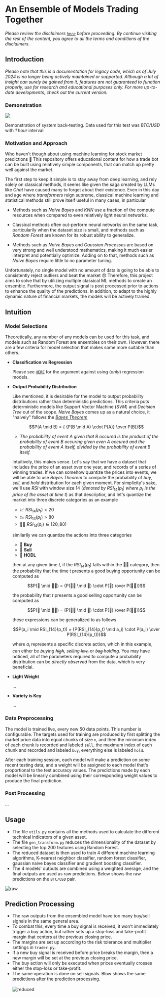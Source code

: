 # An Ensemble of Models Trading Together

*Please review the disclaimers [`here`](../../DISCLAIMER.MD) before proceeding. By continue visiting the rest of the content, you agree to all the terms and conditions of the disclaimers.*

## Introduction

*Please note that this is a documentation for legacy code, which as of July 2024 is no longer being actively maintained or supported. Although a lot of insight can surely be gained from it, features are not guaranteed to function properly, use for research and educational purposes only. For more up-to-date developments, check out the current version.*

### Demonstration
![](media/demo.gif)

Demonstration of system back-testing. Data used for this test was *BTC/USD* with *1 hour* interval

### Motivation and Approach

Who haven't though about using machine learning for stock market predictions 🤑 This repository offers educational content for how a trade bot can be built using relatively simple components, that can match up pretty well against the market. 

The first step to keep it simple is to stay away from deep learning, and rely solely on classical methods, it seems like given the saga created by LLMs like *Chat* have caused many to forget about their existence. Even in this day and age where *transformers* reign supreme, classical machine learning and statistical methods still prove itself useful in many cases, in particular

- Methods such as *Naive Bayes* and *KNN* use a fraction of the compute resources when compared to even relatively light neural networks.

- Classical methods often out-perform neural networks on the same task, particularily when the dataset size is small, and methods such as *Random Forest* are known for its robust ability to generalize.

- Methods such as *Naive Bayes* and *Gaussian Processes* are based on very strong and well understood mathematics, making it much easier interpret and potentially optimize. Adding on to that, methods such as *Naive Bayes* require little to no parameter tuning.

Unfortunately, no single model with no amount of data is going to be able to consistently reject outliers and beat the market 😞 Therefore, this project aims to solve that by utilizing multiple classical ML methods to create an ensemble. Furthermore, the output signal is post processed prior to actions to enhance the quality of the predictions. In addition, to adapt to the highly dynamic nature of financial markets, the models will be actively trained. 

## Intuition

### Model Selections

Theoretically, any number of any models can be used for this task, and models such as Random Forest are ensembles on their own. However, there are a few criteria for model selection that makes some more suitable than others.

- **Classification vs Regression**

    Please see [`HERE`](../../README.md#arguments-against-regression-methods) for the argument against using (*only*) regression models.

- **Output Probability Distribution**

    Like mentioned, it is desirable for the model to output probability distributions rather than deterministic predictions. This criteria puts deterministic models like Support Vector Machine (*SVM*) and *Decision Tree* out of the scope. *Naive Bayes* comes up as a natural choice, it "naively" follows the [*Bayes Theorem*](https://en.wikipedia.org/wiki/Bayes%27_theorem)

    $$P(A \mid B) = { {P(B \mid A) \cdot P(A)} \over P(B)}$$

    - *The probability of event $A$ given that $B$ occured is the product of the probability of event $B$ occuring given even $A$ occured and the probability of event $A$ itself, divided by the probability of event $B$ itself.*
    
    Intuitively, this makes sense. Let's say that we have a dataset that includes the price of an asset over one year, and records of a series of winning trades. If we can somehow quantize the prices into events, we will be able to use *Bayes Theorem* to compute the probability of *buy*, *sell*, and *hold* distribution for each given moment. For simplicity's sake, we'll use $RSI$ with window size $14$ (*denoted by* $RSI_{14}(p_t)$ *where* $p_t$ *is the price of the asset at time* $t$) as that descriptior, and let's quantize the market into three discrete categories as an example
    
    - 📈 $RSI_{14}(p_t) < 20$
    - 📉 $RSI_{14}(p_t) > 80$
    - 🤞🏽 $RSI_{14}(p_t) \in [20, \, 80]$

    similarily we can quantize the actions into three categories

    - 🦧 **Buy**
    - 🧻 **Sell**
    - 💎 **HODL**

    then at any given time $t$, if the $RSI_{14}(p_t)$ falls within the 🤞🏽 category, then the probability that the time $t$ presents a good buying opportunity can be computed as

    $$P(🦧 \mid 🤞🏽) = {P(🤞🏽 \mid 🦧) \cdot P(🦧) \over P(🤞🏽)}$$

    the probability that $t$ presents a good selling opportunity can be computed as

    $$P(🧻 \mid 🤞🏽) = {P(🤞🏽 \mid 🧻) \cdot P(🧻) \over P(🤞🏽)}$$

    these expressions can be generalized to as follows

    $$P(a_i \mid RSI_{14}(p_t)) = {P(RSI_{14}(p_t) \mid a_i) \cdot P(a_i) \over P(RSI_{14}(p_t))}$$

    where $a_i$ represents a specific discrete action, which in this example, can either be *buying h̶i̶g̶h̶*, *selling l̶o̶w̶*, or *b̶a̶g̶ holding*. You may have noticed, all of the parameters required to compute a probability distribution can be *directly observed* from the data, which is very beneficial.


- **Light Weight**

    ...

- **Variety is Key**

    ...

### Data Preprocessing

The model is trained live, every new 50 data points. This number is configurable. The targets used for training are produced by first splitting the market price data into equal chunks of size `n`, and then the minimum index of each chunk is recorded and labeled `sell`, the maximum index of each chunk and recorded and labeled `buy`, everything else is labeled `hold`.

After each training session, each model will make a prediction on some recent testing data, and a weight will be assigned to each model that's proportional to the test accuracy values. The predictions made by each model will be linearly combined using their corresponding weight values to produce the final prediction.

### Post Processing
...

## Usage
* The file ```utils.py``` contains all the methods used to calculate the different technical indicators of a given asset.
* The file ```gen_transform.py``` reduces the dimensionality of the dataset by selecting the top 200 features using Random Forest. 
* The reduced dataset is then used to train 4 different machine learning algorithms, K-nearest neighbor classifier, random forest classifier, gaussian naive bayes classifier and gradient boosting classifier.
*  The 4 models' outputs are combined using a weighted average, and the final outputs are used as raw predictions. Below shows the raw predictions on the ```BTC/USD``` pair.

![raw](https://user-images.githubusercontent.com/86272122/139788759-5549fe69-1c03-4d94-86c8-39582657bd08.png)

## Prediction Processing
* The raw outputs from the ensembled model have too many buy/sell signals in the same general area. 
* To combat this, every time a buy signal is received, it won't immediately trigger a buy action, but rather sets up a stop-loss and take-profit margin that centers at the previous closing price.
* The margins are set up according to the risk tolerance and multiplier settings in ```trader.py```.
* If a new buy signal is received before price breaks the margin, then a new margin will be set at the previous closing price.
* The buy action will only be executed when prices eventually crosses either the stop-loss or take-profit. 
* The same operation is done on sell signals. Blow shows the same predictions after the prediction processing.\
\
![reduced](https://user-images.githubusercontent.com/86272122/139963255-fbecb351-fc31-47c1-880b-c6a71423d9ba.png)
